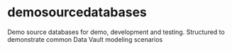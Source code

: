 # demosourcedatabases
Demo source databases for demo, development and testing. Structured to demonstrate common Data Vault modeling scenarios
